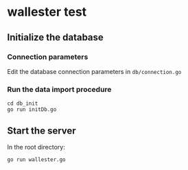 # wallester test

## Initialize the database

### Connection parameters

Edit the database connection parameters in `db/connection.go`

### Run the data import procedure

```
cd db_init
go run initDb.go
```

## Start the server
In the root directory:
```
go run wallester.go
```
